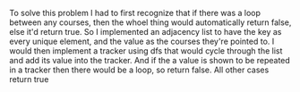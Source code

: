 To solve this problem  I had to first recognize that if there was a loop between any courses, then the whoel thing would automatically return false, else it'd return true. So I implemented an adjacency list to have the key as every unique element, and the value as the courses they're pointed to. I would then implement a tracker using dfs that would cycle through the list and add its value into the tracker. And if the a value is shown to be repeated in a tracker then there would be a loop, so return false. All other cases return true
